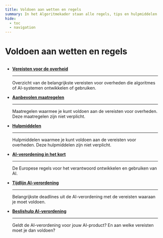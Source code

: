 ```yaml
---
title: Voldoen aan wetten en regels
summary: In het Algoritmekader staan alle regels, tips en hulpmiddelen voor verantwoord gebruik van algoritmes en AI door de overheid.
hide:
  - toc
  - navigation
---
```

# Voldoen aan wetten en regels


<div style="margin-top:32px;" class="grid cards" markdown>

-  [__Vereisten voor de overheid__](vereisten/index.md)

    ---

    Overzicht van de belangrijkste vereisten voor overheden die algoritmes of AI-systemen ontwikkelen of gebruiken.


-   [__Aanbevolen maatregelen__](maatregelen/index.md)

    ---

    Maatregelen waarmee je kunt voldoen aan de vereisten voor overheden. Deze maatregelen zijn niet verplicht.

-   [__Hulpmiddelen__](hulpmiddelen/index.md)

    ---

    Hulpmiddelen waarmee je kunt voldoen aan de vereisten voor overheden. Deze hulpmiddelen zijn niet verplicht.

-   [__AI-verordening in het kort__](ai-verordening.md)

    ---

    De Europese regels voor het verantwoord ontwikkelen en gebruiken van AI.

-  [__Tijdlijn AI-verordening__](tijdlijn-ai-verordening.md)

    ---

    Belangrijkste deadlines uit de AI-verordening met de vereisten waaraan je moet voldoen.

-   [**__<a href="vereisten/index.html" onclick="redirectThenShowModal(event, 'vereisten/index.html');">Beslishulp AI-verordening</a>__**](vereisten/index.md)

    ---

    Geldt de AI-verordening voor jouw AI-product? En aan welke vereisten moet je dan voldoen?


</div>
